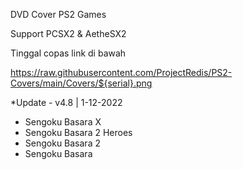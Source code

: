 DVD Cover PS2 Games

Support PCSX2 & AetheSX2

Tinggal copas link di bawah

https://raw.githubusercontent.com/ProjectRedis/PS2-Covers/main/Covers/${serial}.png

*Update - v4.8 | 1-12-2022
- Sengoku Basara X
- Sengoku Basara 2 Heroes
- Sengoku Basara 2
- Sengoku Basara
